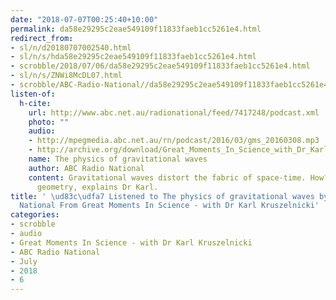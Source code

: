 ```yaml
---
date: "2018-07-07T00:25:40+10:00"
permalink: da58e29295c2eae549109f11833faeb1cc5261e4.html
redirect_from:
- sl/n/d20180707002540.html
- sl/n/s/hda58e29295c2eae549109f11833faeb1cc5261e4.html
- scrobble/2018/07/06/da58e29295c2eae549109f11833faeb1cc5261e4.html
- sl/n/s/ZNWi8McDL07.html
- scrobble/ABC-Radio-National//da58e29295c2eae549109f11833faeb1cc5261e4.html
listen-of:
  h-cite:
    url: http://www.abc.net.au/radionational/feed/7417248/podcast.xml
    photo: ""
    audio:
    - http://mpegmedia.abc.net.au/rn/podcast/2016/03/gms_20160308.mp3
    - http://archive.org/download/Great_Moments_In_Science_with_Dr_Karl_Kruszelnicki-Podcast-by-ABC_Radio_National/The_physics_of_gravitational_waves.mp3
    name: The physics of gravitational waves
    author: ABC Radio National
    content: Gravitational waves distort the fabric of space-time. How? Gravity is
      geometry, explains Dr Karl.
title: ' \ud83c\udfa7 Listened to The physics of gravitational waves by ABC Radio
  National From Great Moments In Science - with Dr Karl Kruszelnicki'
categories:
- scrobble
- audio
- Great Moments In Science - with Dr Karl Kruszelnicki
- ABC Radio National
- July
- 2018
- 6
---
```

